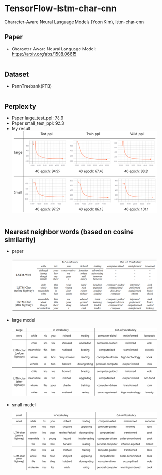 # TensorFlow-lstm-char-cnn
Character-Aware Neural Language Models (Yoon Kim), lstm-char-cnn

## Paper
   * Character-Aware Neural Language Model: https://arxiv.org/abs/1508.06615
   <br/><br/>
   
## Dataset
   * PennTreebank(PTB)
   <br/><br/>
   
## Perplexity 
   * Paper large_test_ppl: 78.9
   * Paper small_test_ppl: 92.3  
   * My result
   ![PPL](./result_image/perplexity.png)
   <br/><br/>
   
## Nearest neighbor words (based on cosine similarity) 
   * paper <br/><br/>
   ![p_cosine_similarity](./result_image/paper_cosine_similarity.PNG)<br/><br/>
   * large model <br/><br/>
   ![l_cosine_similarity](./result_image/Large_cosine_similarity.png)<br/><br/>
   * small model <br/><br/>
   ![s_cosine_similarity](./result_image/small_cosine_similarity.png)<br/><br/>
